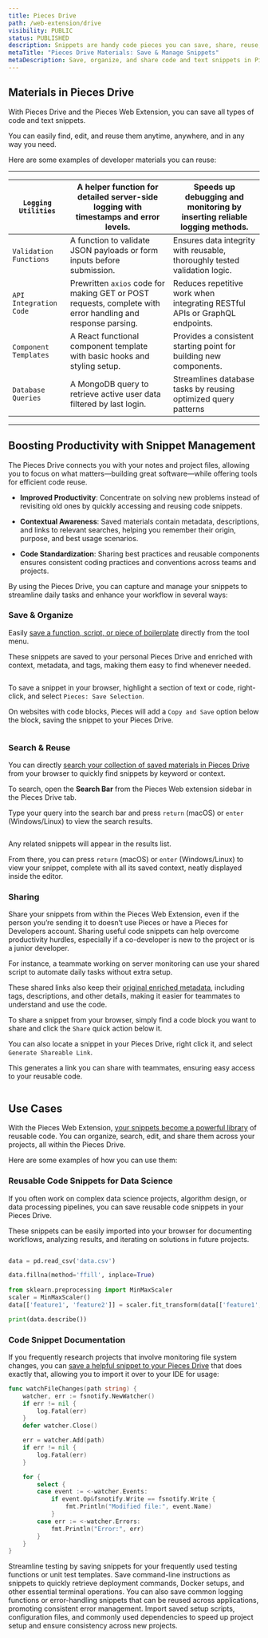 ```yaml
---
title: Pieces Drive
path: /web-extension/drive
visibility: PUBLIC
status: PUBLISHED
description: Snippets are handy code pieces you can save, share, reuse, modify, and integrate into future projects to boost productivity and save time searching through old resources.
metaTitle: "Pieces Drive Materials: Save & Manage Snippets"
metaDescription: Save, organize, and share code and text snippets in Pieces Drive with enriched metadata to streamline reuse and collaboration across projects.
---
```


## Materials in Pieces Drive

With Pieces Drive and the Pieces Web Extension, you can save all types of code and text snippets.

You can easily find, edit, and reuse them anytime, anywhere, and in any way you need.

Here are some examples of developer materials you can reuse:

***

| `Logging Utilities`    | A helper function for detailed server-side logging with timestamps and error levels.                        | Speeds up debugging and monitoring by inserting reliable logging methods.   |
| ---------------------- | ----------------------------------------------------------------------------------------------------------- | --------------------------------------------------------------------------- |
| `Validation Functions` | A function to validate JSON payloads or form inputs before submission.                                      | Ensures data integrity with reusable, thoroughly tested validation logic.   |
| `API Integration Code` | Prewritten `axios` code for making GET or POST requests, complete with error handling and response parsing. | Reduces repetitive work when integrating RESTful APIs or GraphQL endpoints. |
| `Component Templates`  | A React functional component template with basic hooks and styling setup.                                   | Provides a consistent starting point for building new components.           |
| `Database Queries`     | A MongoDB query to retrieve active user data filtered by last login.                                        | Streamlines database tasks by reusing optimized query patterns              |

***

## Boosting Productivity with Snippet Management

The Pieces Drive connects you with your notes and project files, allowing you to focus on what matters—building great software—while offering tools for efficient code reuse.

* **Improved Productivity**: Concentrate on solving new problems instead of revisiting old ones by quickly accessing and reusing code snippets.

* **Contextual Awareness**: Saved materials contain metadata, descriptions, and links to relevant searches, helping you remember their origin, purpose, and best usage scenarios.

* **Code Standardization**: Sharing best practices and reusable components ensures consistent coding practices and conventions across teams and projects.

By using the Pieces Drive, you can capture and manage your snippets to streamline daily tasks and enhance your workflow in several ways:

### Save & Organize

Easily [save a function, script, or piece of boilerplate](/products/web-extension/drive/save-snippets) directly from the tool menu.

These snippets are saved to your personal Pieces Drive and enriched with context, metadata, and tags, making them easy to find whenever needed.

<Image src="https://storage.googleapis.com/hashnode_product_documentation_assets/web_extension/pieces_drive/_MAIN/saved_media_browser.png" alt="" align="center" fullwidth="true" />

To save a snippet in your browser, highlight a section of text or code, right-click, and select `Pieces: Save Selection`.

On websites with code blocks, Pieces will add a `Copy and Save` option below the block, saving the snippet to your Pieces Drive.

<Image src="https://storage.googleapis.com/hashnode_product_documentation_assets/web_extension/pieces_drive/_MAIN/save_QA.gif" alt="" align="center" fullwidth="true" />

### Search & Reuse

You can directly [search your collection of saved materials in Pieces Drive](/products/web-extension/drive/search-reuse) from your browser to quickly find snippets by keyword or context.

To search, open the **Search Bar** from the Pieces Web extension sidebar in the Pieces Drive tab.

Type your query into the search bar and press `return` (macOS) or `enter` (Windows/Linux) to view the search results.

<Image src="https://storage.googleapis.com/hashnode_product_documentation_assets/web_extension/pieces_drive/_MAIN/search_for_snippet.gif" alt="" align="center" fullwidth="true" />

Any related snippets will appear in the results list.

From there, you can press `return` (macOS) or `enter` (Windows/Linux) to view your snippet, complete with all its saved context, neatly displayed inside the editor.

### Sharing

Share your snippets from within the Pieces Web Extension, even if the person you’re sending it to doesn’t use Pieces or have a Pieces for Developers account.
<Card title="Use Case" image="/assets/icons/platform_logos/pieces_logo.png">
  Sharing useful code snippets can help overcome productivity hurdles, especially if a co-developer is new to the project or is a junior developer.

  For instance, a teammate working on server monitoring can use your shared script to automate daily tasks without extra setup.

  These shared links also keep their [original enriched metadata](/products/web-extension/drive/save-snippets#whats-stored-when-you-save-a-snippet), including tags, descriptions, and other details, making it easier for teammates to understand and use the code.
</Card>

To share a snippet from your browser, simply find a code block you want to share and click the `Share` quick action below it.

You can also locate a snippet in your Pieces Drive, right click it, and select `Generate Shareable Link`.

This generates a link you can share with teammates, ensuring easy access to your reusable code.

<Image src="https://storage.googleapis.com/hashnode_product_documentation_assets/web_extension/pieces_drive/_MAIN/shared_snippet.png" alt="" align="center" fullwidth="true" />

## Use Cases

With the Pieces Web Extension, [your snippets become a powerful library](/products/web-extension/drive/edit-update#how-to-edit-snippets) of reusable code. You can organize, search, edit, and share them across your projects, all within the Pieces Drive.

Here are some examples of how you can use them:

### Reusable Code Snippets for Data Science

If you often work on complex data science projects, algorithm design, or data processing pipelines, you can save reusable code snippets in your Pieces Drive.

These snippets can be easily imported into your browser for documenting workflows, analyzing results, and iterating on solutions in future projects.

```python

data = pd.read_csv('data.csv')  

data.fillna(method='ffill', inplace=True)  
 
from sklearn.preprocessing import MinMaxScaler  
scaler = MinMaxScaler()  
data[['feature1', 'feature2']] = scaler.fit_transform(data[['feature1', 'feature2']])  

print(data.describe())  
```

### Code Snippet Documentation

If you frequently research projects that involve monitoring file system changes, you can [save a helpful snippet to your Pieces Drive](/products/web-extension/drive/save-snippets) that does exactly that, allowing you to import it over to your IDE for usage:

```go
func watchFileChanges(path string) {
	watcher, err := fsnotify.NewWatcher()
	if err != nil {
		log.Fatal(err)
	}
	defer watcher.Close()

	err = watcher.Add(path)
	if err != nil {
		log.Fatal(err)
	}

	for {
		select {
		case event := <-watcher.Events:
			if event.Op&fsnotify.Write == fsnotify.Write {
				fmt.Println("Modified file:", event.Name)
			}
		case err := <-watcher.Errors:
			fmt.Println("Error:", err)
		}
	}
}
```

<AccordionGroup>
  <Accordion title="Testing Framework Templates">
    Streamline testing by saving snippets for your frequently used testing functions or unit test templates.
  </Accordion>

  <Accordion title="Command-Line Utilities">
    Save command-line instructions as snippets to quickly retrieve deployment commands, Docker setups, and other essential terminal operations.
  </Accordion>

  <Accordion title="Error Handling & Logging">
    You can also save common logging functions or error-handling snippets that can be reused across applications, promoting consistent error management.
  </Accordion>

  <Accordion title="Quickly Create New Projects">
    Import saved setup scripts, configuration files, and commonly used dependencies to speed up project setup and ensure consistency across new projects.
  </Accordion>
</AccordionGroup>